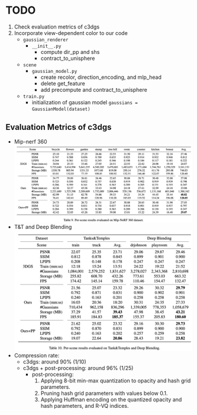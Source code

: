 # TODO
1. Check evaluation metrics of c3dgs
2. Incorporate view-dependent color to our code
    - `gaussian_renderer`
        - `__init__.py`
            - compute dir_pp and shs
            - contract_to_unisphere
    - `scene`
        - `gaussian_model.py`
            - create recolor, direction_encoding, and mlp_head
            - delete get_feature
            - add precompute and contract_to_unisphere
    - `train.py`
        - initialization of gaussian model `gaussians = GaussianModel(dataset)`
## Evaluation Metrics of c3dgs
- Mip-nerf 360
![Mip-nerf 360](./c3dgs_eval1.png)
- T&T and Deep Blending
![T&T and Deep Blending](./c3dgs_eval2.png)
- Compression rate: 
    - c3dgs: around 90% (1/10)
    - c3dgs + post-processing: around 96% (1/25)
        - post-processing:
            1. Applying 8-bit min-max quantization to opacity and hash grid parameters.
            2. Pruning hash grid parameters with values below 0.1.
            3. Applying Huffman encoding on the quantized opacity and hash parameters, and R-VQ indices.